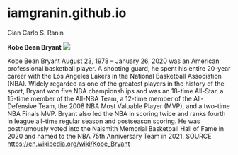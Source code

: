 # iamgranin.github.io
Gian Carlo S. Ranin

**Kobe Bean Bryant** 
![](https://w0.peakpx.com/wallpaper/718/1019/HD-wallpaper-kobe-bean-bryant-is-smiling-when-resting-wearing-yellow-sports-dress-celebrities.jpg)

Kobe Bean Bryant  August 23, 1978 – January 26, 2020 was an American professional basketball player. A shooting guard, he spent his entire 20-year career with the Los Angeles Lakers in the National Basketball Association (NBA). Widely regarded as one of the greatest players in the history of the sport, Bryant won five NBA championsh ips and was an 18-time All-Star, a 15-time member of the All-NBA Team, a 12-time member of the All-Defensive Team, the 2008 NBA Most Valuable Player (MVP), and a two-time NBA Finals MVP. Bryant also led the NBA in scoring twice and ranks fourth in league all-time regular season and postseason scoring. He was posthumously voted into the Naismith Memorial Basketball Hall of Fame in 2020 and named to the NBA 75th Anniversary Team in 2021. 
SOURCE https://en.wikipedia.org/wiki/Kobe_Bryant
